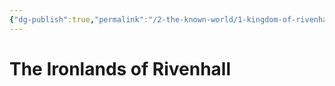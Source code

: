 ```yaml
---
{"dg-publish":true,"permalink":"/2-the-known-world/1-kingdom-of-rivenhall/ironlands/ironlands/"}
---
```


# The Ironlands of Rivenhall